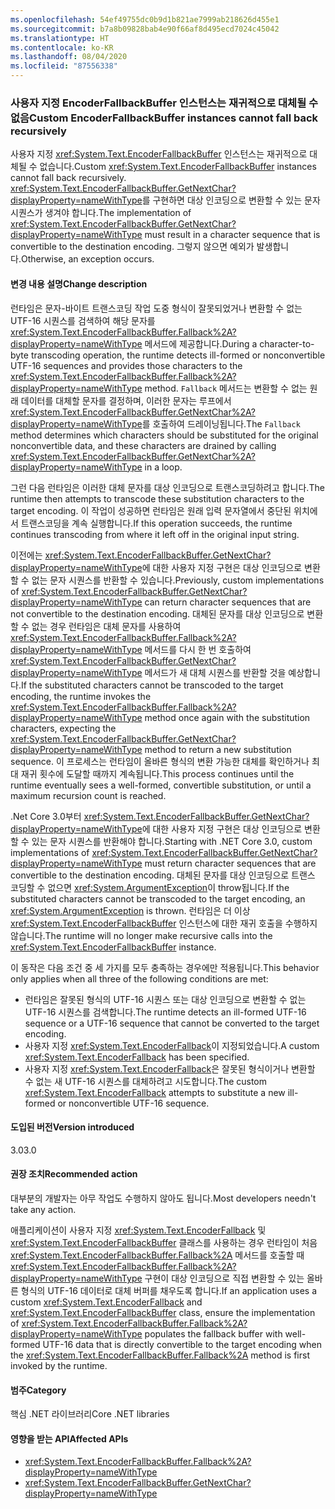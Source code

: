 ```yaml
---
ms.openlocfilehash: 54ef49755dc0b9d1b821ae7999ab218626d455e1
ms.sourcegitcommit: b7a8b09828bab4e90f66af8d495ecd7024c45042
ms.translationtype: HT
ms.contentlocale: ko-KR
ms.lasthandoff: 08/04/2020
ms.locfileid: "87556338"
---
```

### <a name="custom-encoderfallbackbuffer-instances-cannot-fall-back-recursively"></a><span data-ttu-id="4b380-101">사용자 지정 EncoderFallbackBuffer 인스턴스는 재귀적으로 대체될 수 없음</span><span class="sxs-lookup"><span data-stu-id="4b380-101">Custom EncoderFallbackBuffer instances cannot fall back recursively</span></span>

<span data-ttu-id="4b380-102">사용자 지정 <xref:System.Text.EncoderFallbackBuffer> 인스턴스는 재귀적으로 대체될 수 없습니다.</span><span class="sxs-lookup"><span data-stu-id="4b380-102">Custom <xref:System.Text.EncoderFallbackBuffer> instances cannot fall back recursively.</span></span> <span data-ttu-id="4b380-103"><xref:System.Text.EncoderFallbackBuffer.GetNextChar?displayProperty=nameWithType>를 구현하면 대상 인코딩으로 변환할 수 있는 문자 시퀀스가 생겨야 합니다.</span><span class="sxs-lookup"><span data-stu-id="4b380-103">The implementation of <xref:System.Text.EncoderFallbackBuffer.GetNextChar?displayProperty=nameWithType> must result in a character sequence that is convertible to the destination encoding.</span></span> <span data-ttu-id="4b380-104">그렇지 않으면 예외가 발생합니다.</span><span class="sxs-lookup"><span data-stu-id="4b380-104">Otherwise, an exception occurs.</span></span>

#### <a name="change-description"></a><span data-ttu-id="4b380-105">변경 내용 설명</span><span class="sxs-lookup"><span data-stu-id="4b380-105">Change description</span></span>

<span data-ttu-id="4b380-106">런타임은 문자-바이트 트랜스코딩 작업 도중 형식이 잘못되었거나 변환할 수 없는 UTF-16 시퀀스를 검색하여 해당 문자를 <xref:System.Text.EncoderFallbackBuffer.Fallback%2A?displayProperty=nameWithType> 메서드에 제공합니다.</span><span class="sxs-lookup"><span data-stu-id="4b380-106">During a character-to-byte transcoding operation, the runtime detects ill-formed or nonconvertible UTF-16 sequences and provides those characters to the <xref:System.Text.EncoderFallbackBuffer.Fallback%2A?displayProperty=nameWithType> method.</span></span> <span data-ttu-id="4b380-107">`Fallback` 메서드는 변환할 수 없는 원래 데이터를 대체할 문자를 결정하며, 이러한 문자는 루프에서 <xref:System.Text.EncoderFallbackBuffer.GetNextChar%2A?displayProperty=nameWithType>를 호출하여 드레이닝됩니다.</span><span class="sxs-lookup"><span data-stu-id="4b380-107">The `Fallback` method determines which characters should be substituted for the original nonconvertible data, and these characters are drained by calling <xref:System.Text.EncoderFallbackBuffer.GetNextChar%2A?displayProperty=nameWithType> in a loop.</span></span>

<span data-ttu-id="4b380-108">그런 다음 런타임은 이러한 대체 문자를 대상 인코딩으로 트랜스코딩하려고 합니다.</span><span class="sxs-lookup"><span data-stu-id="4b380-108">The runtime then attempts to transcode these substitution characters to the target encoding.</span></span> <span data-ttu-id="4b380-109">이 작업이 성공하면 런타임은 원래 입력 문자열에서 중단된 위치에서 트랜스코딩을 계속 실행합니다.</span><span class="sxs-lookup"><span data-stu-id="4b380-109">If this operation succeeds, the runtime continues transcoding from where it left off in the original input string.</span></span>

<span data-ttu-id="4b380-110">이전에는 <xref:System.Text.EncoderFallbackBuffer.GetNextChar?displayProperty=nameWithType>에 대한 사용자 지정 구현은 대상 인코딩으로 변환할 수 없는 문자 시퀀스를 반환할 수 있습니다.</span><span class="sxs-lookup"><span data-stu-id="4b380-110">Previously, custom implementations of <xref:System.Text.EncoderFallbackBuffer.GetNextChar?displayProperty=nameWithType> can return character sequences that are not convertible to the destination encoding.</span></span> <span data-ttu-id="4b380-111">대체된 문자를 대상 인코딩으로 변환할 수 없는 경우 런타임은 대체 문자를 사용하여 <xref:System.Text.EncoderFallbackBuffer.Fallback%2A?displayProperty=nameWithType> 메서드를 다시 한 번 호출하여 <xref:System.Text.EncoderFallbackBuffer.GetNextChar?displayProperty=nameWithType> 메서드가 새 대체 시퀀스를 반환할 것을 예상합니다.</span><span class="sxs-lookup"><span data-stu-id="4b380-111">If the substituted characters cannot be transcoded to the target encoding, the runtime invokes the <xref:System.Text.EncoderFallbackBuffer.Fallback%2A?displayProperty=nameWithType> method once again with the substitution characters, expecting the <xref:System.Text.EncoderFallbackBuffer.GetNextChar?displayProperty=nameWithType> method to return a new substitution sequence.</span></span> <span data-ttu-id="4b380-112">이 프로세스는 런타임이 올바른 형식의 변환 가능한 대체를 확인하거나 최대 재귀 횟수에 도달할 때까지 계속됩니다.</span><span class="sxs-lookup"><span data-stu-id="4b380-112">This process continues until the runtime eventually sees a well-formed, convertible substitution, or until a maximum recursion count is reached.</span></span>

<span data-ttu-id="4b380-113">.Net Core 3.0부터 <xref:System.Text.EncoderFallbackBuffer.GetNextChar?displayProperty=nameWithType>에 대한 사용자 지정 구현은 대상 인코딩으로 변환할 수 있는 문자 시퀀스를 반환해야 합니다.</span><span class="sxs-lookup"><span data-stu-id="4b380-113">Starting with .NET Core 3.0, custom implementations of <xref:System.Text.EncoderFallbackBuffer.GetNextChar?displayProperty=nameWithType> must return character sequences that are convertible to the destination encoding.</span></span> <span data-ttu-id="4b380-114">대체된 문자를 대상 인코딩으로 트랜스 코딩할 수 없으면 <xref:System.ArgumentException>이 throw됩니다.</span><span class="sxs-lookup"><span data-stu-id="4b380-114">If the substituted characters cannot be transcoded to the target encoding, an <xref:System.ArgumentException> is thrown.</span></span> <span data-ttu-id="4b380-115">런타임은 더 이상 <xref:System.Text.EncoderFallbackBuffer> 인스턴스에 대한 재귀 호출을 수행하지 않습니다.</span><span class="sxs-lookup"><span data-stu-id="4b380-115">The runtime will no longer make recursive calls into the <xref:System.Text.EncoderFallbackBuffer> instance.</span></span>

<span data-ttu-id="4b380-116">이 동작은 다음 조건 중 세 가지를 모두 충족하는 경우에만 적용됩니다.</span><span class="sxs-lookup"><span data-stu-id="4b380-116">This behavior only applies when all three of the following conditions are met:</span></span>

- <span data-ttu-id="4b380-117">런타임은 잘못된 형식의 UTF-16 시퀀스 또는 대상 인코딩으로 변환할 수 없는 UTF-16 시퀀스를 검색합니다.</span><span class="sxs-lookup"><span data-stu-id="4b380-117">The runtime detects an ill-formed UTF-16 sequence or a UTF-16 sequence that cannot be converted to the target encoding.</span></span>
- <span data-ttu-id="4b380-118">사용자 지정 <xref:System.Text.EncoderFallback>이 지정되었습니다.</span><span class="sxs-lookup"><span data-stu-id="4b380-118">A custom <xref:System.Text.EncoderFallback> has been specified.</span></span>
- <span data-ttu-id="4b380-119">사용자 지정 <xref:System.Text.EncoderFallback>은 잘못된 형식이거나 변환할 수 없는 새 UTF-16 시퀀스를 대체하려고 시도합니다.</span><span class="sxs-lookup"><span data-stu-id="4b380-119">The custom <xref:System.Text.EncoderFallback> attempts to substitute a new ill-formed or nonconvertible UTF-16 sequence.</span></span>

#### <a name="version-introduced"></a><span data-ttu-id="4b380-120">도입된 버전</span><span class="sxs-lookup"><span data-stu-id="4b380-120">Version introduced</span></span>

<span data-ttu-id="4b380-121">3.0</span><span class="sxs-lookup"><span data-stu-id="4b380-121">3.0</span></span>

#### <a name="recommended-action"></a><span data-ttu-id="4b380-122">권장 조치</span><span class="sxs-lookup"><span data-stu-id="4b380-122">Recommended action</span></span>

<span data-ttu-id="4b380-123">대부분의 개발자는 아무 작업도 수행하지 않아도 됩니다.</span><span class="sxs-lookup"><span data-stu-id="4b380-123">Most developers needn't take any action.</span></span>

<span data-ttu-id="4b380-124">애플리케이션이 사용자 지정 <xref:System.Text.EncoderFallback> 및 <xref:System.Text.EncoderFallbackBuffer> 클래스를 사용하는 경우 런타임이 처음 <xref:System.Text.EncoderFallbackBuffer.Fallback%2A> 메서드를 호출할 때 <xref:System.Text.EncoderFallbackBuffer.Fallback%2A?displayProperty=nameWithType> 구현이 대상 인코딩으로 직접 변환할 수 있는 올바른 형식의 UTF-16 데이터로 대체 버퍼를 채우도록 합니다.</span><span class="sxs-lookup"><span data-stu-id="4b380-124">If an application uses a custom <xref:System.Text.EncoderFallback> and <xref:System.Text.EncoderFallbackBuffer> class, ensure the implementation of <xref:System.Text.EncoderFallbackBuffer.Fallback%2A?displayProperty=nameWithType> populates the fallback buffer with well-formed UTF-16 data that is directly convertible to the target encoding when the <xref:System.Text.EncoderFallbackBuffer.Fallback%2A> method is first invoked by the runtime.</span></span>

#### <a name="category"></a><span data-ttu-id="4b380-125">범주</span><span class="sxs-lookup"><span data-stu-id="4b380-125">Category</span></span>

<span data-ttu-id="4b380-126">핵심 .NET 라이브러리</span><span class="sxs-lookup"><span data-stu-id="4b380-126">Core .NET libraries</span></span>

#### <a name="affected-apis"></a><span data-ttu-id="4b380-127">영향을 받는 API</span><span class="sxs-lookup"><span data-stu-id="4b380-127">Affected APIs</span></span>

- <xref:System.Text.EncoderFallbackBuffer.Fallback%2A?displayProperty=nameWithType>
- <xref:System.Text.EncoderFallbackBuffer.GetNextChar?displayProperty=nameWithType>

<!--

#### Affected APIs

- `Overload:System.Text.EncoderFallbackBuffer.Fallback`
- `M:System.Text.EncoderFallbackBuffer.GetNextChar`

-->
